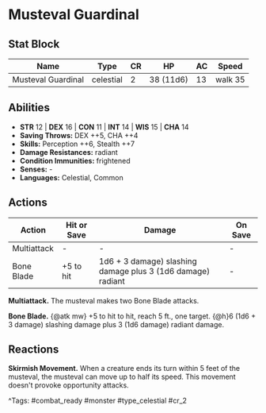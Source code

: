 # Musteval Guardinal

## Stat Block

| Name | Type | CR | HP | AC | Speed |
|------|------|----|----|----|-------|
| Musteval Guardinal | celestial | 2 | 38 (11d6) | 13 | walk 35 |

## Abilities

- **STR** 12 | **DEX** 16 | **CON** 11 | **INT** 14 | **WIS** 15 | **CHA** 14
- **Saving Throws:** DEX ++5, CHA ++4  
- **Skills:** Perception ++6, Stealth ++7  
- **Damage Resistances:** radiant  
- **Condition Immunities:** frightened  
- **Senses:** -  
- **Languages:** Celestial, Common


## Actions

| Action | Hit or Save | Damage | On Save |
|--------|--------------|--------|----------|
| Multiattack | - | - | - |
| Bone Blade | +5 to hit | 1d6 + 3 damage) slashing damage plus 3 (1d6 damage) radiant | - |

**Multiattack.** The musteval makes two Bone Blade attacks.

**Bone Blade.** {@atk mw} +5 to hit to hit, reach 5 ft., one target. {@h}6 (1d6 + 3 damage) slashing damage plus 3 (1d6 damage) radiant damage.

## Reactions

**Skirmish Movement.** When a creature ends its turn within 5 feet of the musteval, the musteval can move up to half its speed. This movement doesn't provoke opportunity attacks.



^Tags: #combat_ready #monster #type_celestial #cr_2